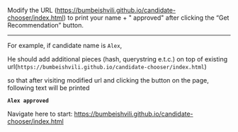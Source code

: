 
Modify the URL (https://bumbeishvili.github.io/candidate-chooser/index.html) to print your name + " approved" after clicking the “Get Recommendation” button.

---

For example, if candidate name is `Alex`, 

He should add additional pieces (hash, querystring e.t.c.) on top of existing url(`https://bumbeishvili.github.io/candidate-chooser/index.html`) 

so that after visiting modified url and clicking the button on the page, following text will be printed

**`Alex approved `**

Navigate here to start: https://bumbeishvili.github.io/candidate-chooser/index.html
